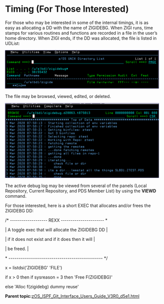 # Timing \(For Those Interested\)

For those who may be interested in some of the internal timings, it is as easy as allocating a DD with the name of ZIGIDEBG. When ZIGI runs, time stamps for various routines and functions are recorded in a file in the user’s home directory. When ZIGI ends, if the DD was allocated, the file is listed in UDList:

![](media/img(83).png)

The file may be browsed, viewed, edited, or deleted.

![](media/img(84).png)

The active debug log may be viewed from several of the panels \(Local Repository, Current Repository, and PDS Member List\) by using the **VIEWD** command.

For those interested, here is a short EXEC that allocates and/or frees the ZIGIDEBG DD:

/\* ------------------- REXX ---------------------- \*

\| A toggle exec that will allocate the ZIGIDEBG DD \|

\| if it does not exist and if it does then it will \|

\| be freed. \|

\* ------------------------------------------------ \*/

x = listdsi\('ZIGIDEBG' 'FILE'\)

if x \> 0 then if sysreason = 3 then 'Free F\(ZIGIDEBG\)'

else 'Alloc f\(zigidebg\) dummy reuse'

**Parent topic:**[zOS\_ISPF\_Git\_Interface\_Users\_Guide\_V3R0\_d5e1.html](zOS_ISPF_Git_Interface_Users_Guide_V3R0_d5e1.html)

